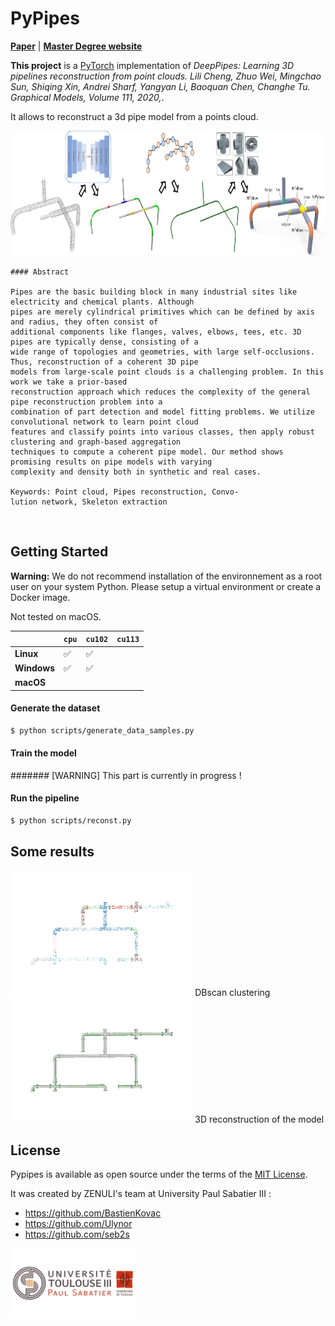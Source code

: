 # PyPipes

**[Paper](https://doi.org/10.1016/j.gmod.2020.101079)** | **[Master Degree website](https://departement-informatique.univ-tlse3.fr/master-igai/)** 


**This project** is a [PyTorch](https://pytorch.org/) implementation of *DeepPipes: Learning 3D pipelines reconstruction from point clouds. Lili Cheng, Zhuo Wei, Mingchao Sun, Shiqing Xin, Andrei Sharf, Yangyan Li, Baoquan Chen, Changhe Tu. Graphical Models, Volume 111, 2020,*. 

It allows to reconstruct a 3d pipe model from a points cloud.


<img src="docs/source/_static/img/pipeline.png" alt="drawing" height="200"/>


```
#### Abstract

Pipes are the basic building block in many industrial sites like electricity and chemical plants. Although
pipes are merely cylindrical primitives which can be defined by axis and radius, they often consist of
additional components like flanges, valves, elbows, tees, etc. 3D pipes are typically dense, consisting of a
wide range of topologies and geometries, with large self-occlusions. Thus, reconstruction of a coherent 3D pipe
models from large-scale point clouds is a challenging problem. In this work we take a prior-based
reconstruction approach which reduces the complexity of the general pipe reconstruction problem into a
combination of part detection and model fitting problems. We utilize convolutional network to learn point cloud
features and classify points into various classes, then apply robust clustering and graph-based aggregation
techniques to compute a coherent pipe model. Our method shows promising results on pipe models with varying
complexity and density both in synthetic and real cases.

Keywords: Point cloud, Pipes reconstruction, Convo-
lution network, Skeleton extraction

```
<br>

## Getting Started 

**Warning:** We do not recommend installation of the environnement as a root user on your system Python. Please setup a virtual environment or create a Docker image.

Not tested on macOS. 

|             | `cpu` | `cu102` | `cu113` |
|-------------|-------|---------|---------|
| **Linux**   | ✅    |  ✅     |         |
| **Windows** | ✅    |  ✅     |         |
| **macOS**   |       |         |         |



#### Generate the dataset
```bash
$ python scripts/generate_data_samples.py
```
#### Train the model

####### [WARNING] This part is currently in progress !

#### Run the pipeline
```bash
$ python scripts/reconst.py 
```

## Some results 

<img src="docs/source/_static/img/white02.png" alt="drawing" height="200"/>
DBscan clustering
<br>
<img src="docs/source/_static/img/white00_L07.png" alt="drawing" height="200"/>
3D reconstruction of the model

## License

Pypipes is available as open source under the terms of the [MIT License](http://opensource.org/licenses/MIT).

It was created by ZENULI's team at University Paul Sabatier III : 
* https://github.com/BastienKovac
* https://github.com/Ulynor
* https://github.com/seb2s

<img src="docs/source/_static/img/universite_logo.png" alt="drawing" width="200"/>

